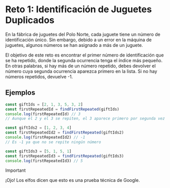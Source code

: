 # Reto 1: Identificación de Juguetes Duplicados

En la fábrica de juguetes del Polo Norte, cada juguete tiene un número de identificación único. Sin embargo, debido a un error en la máquina de juguetes, algunos números se han asignado a más de un juguete.

El objetivo de este reto es encontrar el primer número de identificación que se ha repetido, donde la segunda ocurrencia tenga el índice más pequeño. En otras palabras, si hay más de un número repetido, debes devolver el número cuya segunda ocurrencia aparezca primero en la lista. Si no hay números repetidos, devuelve -1.

## Ejemplos

```typescript
const giftIds = [2, 1, 3, 5, 3, 2]
const firstRepeatedId = findFirstRepeated(giftIds)
console.log(firstRepeatedId) // 3
// Aunque el 2 y el 3 se repiten, el 3 aparece primero por segunda vez
```

```typescript
const giftIds2 = [1, 2, 3, 4]
const firstRepeatedId2 = findFirstRepeated(giftIds2)
console.log(firstRepeatedId2) // -1
// Es -1 ya que no se repite ningún número
```

```typescript
const giftIds3 = [5, 1, 5, 1]
const firstRepeatedId3 = findFirstRepeated(giftIds3)
console.log(firstRepeatedId3) // 5
```
> [!IMPORTANT]
> ¡Ojo! Los elfos dicen que esto es una prueba técnica de Google.
